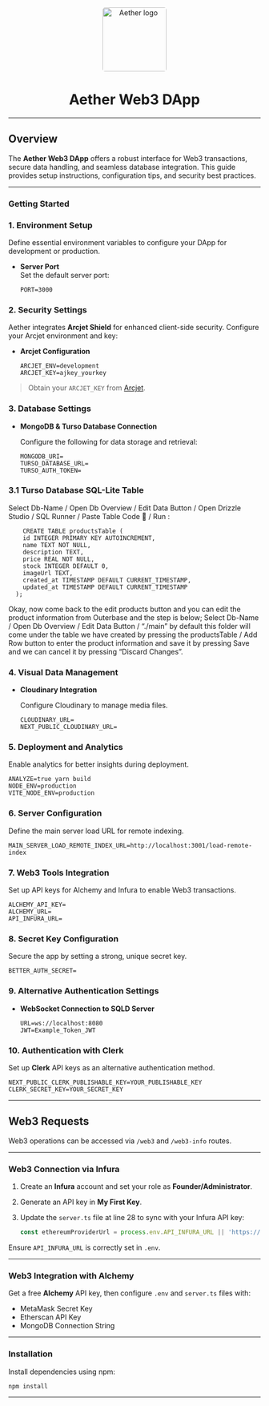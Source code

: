 <div align="center">
  <a href=".">
    <picture>
      <source media="(prefers-color-scheme: dark)" srcset="https://res.cloudinary.com/dchtm308u/image/upload/v1730200723/n4cditvw3ikmn0mk3vnu.jpg">
      <img alt="Aether logo" src="https://res.cloudinary.com/dchtm308u/image/upload/v1730200723/n4cditvw3ikmn0mk3vnu.jpg" height="128" style="border-radius: 5px;">
    </picture>
  </a>
  <h1>Aether Web3 DApp</h1>
</div>

---

## Overview

The **Aether Web3 DApp** offers a robust interface for Web3 transactions, secure data handling, and seamless database integration. This guide provides setup instructions, configuration tips, and security best practices.

---

### Getting Started

### 1. Environment Setup

Define essential environment variables to configure your DApp for development or production.

- **Server Port**  
  Set the default server port:

  ```shell
  PORT=3000
  ```

### 2. Security Settings

Aether integrates **Arcjet Shield** for enhanced client-side security. Configure your Arcjet environment and key:

- **Arcjet Configuration**

  ```shell
  ARCJET_ENV=development
  ARCJET_KEY=ajkey_yourkey
  ```

> Obtain your `ARCJET_KEY` from [Arcjet](https://app.arcjet.com).

### 3. Database Settings

- **MongoDB & Turso Database Connection**

  Configure the following for data storage and retrieval:

  ```shell
  MONGODB_URI=
  TURSO_DATABASE_URL=
  TURSO_AUTH_TOKEN=
  ```

### 3.1 Turso Database SQL-Lite Table

  Select Db-Name / Open Db Overview / Edit Data Button / Open Drizzle Studio / SQL Runner / Paste Table Code 🎫 / Run :

  ```shell
      CREATE TABLE productsTable (
      id INTEGER PRIMARY KEY AUTOINCREMENT,
      name TEXT NOT NULL,
      description TEXT,
      price REAL NOT NULL,
      stock INTEGER DEFAULT 0,
      imageUrl TEXT,
      created_at TIMESTAMP DEFAULT CURRENT_TIMESTAMP,
      updated_at TIMESTAMP DEFAULT CURRENT_TIMESTAMP
    );
  ```
  Okay, now come back to the edit products button and you can edit the product information from Outerbase and the step is below;
  Select Db-Name / Open Db Overview / Edit Data Button / “./main” by default this folder will come under the table we have created by pressing the productsTable / Add Row button to enter the product information and save it by pressing Save and we can cancel it by pressing “Discard Changes”.

### 4. Visual Data Management

- **Cloudinary Integration**

  Configure Cloudinary to manage media files.

  ```shell
  CLOUDINARY_URL=
  NEXT_PUBLIC_CLOUDINARY_URL=
  ```

### 5. Deployment and Analytics

Enable analytics for better insights during deployment.

  ```shell
  ANALYZE=true yarn build
  NODE_ENV=production
  VITE_NODE_ENV=production
  ```

### 6. Server Configuration

Define the main server load URL for remote indexing.

  ```shell
  MAIN_SERVER_LOAD_REMOTE_INDEX_URL=http://localhost:3001/load-remote-index
  ```

### 7. Web3 Tools Integration

Set up API keys for Alchemy and Infura to enable Web3 transactions.

  ```shell
  ALCHEMY_API_KEY=
  ALCHEMY_URL=
  API_INFURA_URL=
  ```

### 8. Secret Key Configuration

Secure the app by setting a strong, unique secret key.

  ```shell
  BETTER_AUTH_SECRET=
  ```

### 9. Alternative Authentication Settings

- **WebSocket Connection to SQLD Server**

  ```shell
  URL=ws://localhost:8080
  JWT=Example_Token_JWT
  ```

### 10. Authentication with Clerk

Set up **Clerk** API keys as an alternative authentication method.

  ```shell
  NEXT_PUBLIC_CLERK_PUBLISHABLE_KEY=YOUR_PUBLISHABLE_KEY
  CLERK_SECRET_KEY=YOUR_SECRET_KEY
  ```

---

## Web3 Requests

Web3 operations can be accessed via `/web3` and `/web3-info` routes.

---

### Web3 Connection via Infura

1. Create an **Infura** account and set your role as **Founder/Administrator**.
2. Generate an API key in **My First Key**.
3. Update the `server.ts` file at line 28 to sync with your Infura API key:

   ```typescript
   const ethereumProviderUrl = process.env.API_INFURA_URL || 'https://mainnet.infura.io/v3/api';
   ```

Ensure `API_INFURA_URL` is correctly set in `.env`.

---

### Web3 Integration with Alchemy

Get a free **Alchemy** API key, then configure `.env` and `server.ts` files with:
- MetaMask Secret Key
- Etherscan API Key
- MongoDB Connection String

---

### Installation

Install dependencies using npm:

```shell
npm install
```

---

